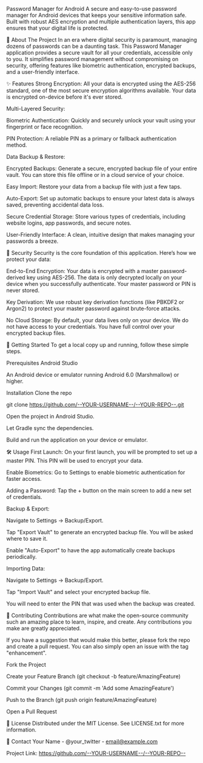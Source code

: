 Password Manager for Android
A secure and easy-to-use password manager for Android devices that keeps your sensitive information safe. Built with robust AES encryption and multiple authentication layers, this app ensures that your digital life is protected.

🌟 About The Project
In an era where digital security is paramount, managing dozens of passwords can be a daunting task. This Password Manager application provides a secure vault for all your credentials, accessible only to you. It simplifies password management without compromising on security, offering features like biometric authentication, encrypted backups, and a user-friendly interface.

✨ Features
Strong Encryption: All your data is encrypted using the AES-256 standard, one of the most secure encryption algorithms available. Your data is encrypted on-device before it's ever stored.

Multi-Layered Security:

Biometric Authentication: Quickly and securely unlock your vault using your fingerprint or face recognition.

PIN Protection: A reliable PIN as a primary or fallback authentication method.

Data Backup & Restore:

Encrypted Backups: Generate a secure, encrypted backup file of your entire vault. You can store this file offline or in a cloud service of your choice.

Easy Import: Restore your data from a backup file with just a few taps.

Auto-Export: Set up automatic backups to ensure your latest data is always saved, preventing accidental data loss.

Secure Credential Storage: Store various types of credentials, including website logins, app passwords, and secure notes.

User-Friendly Interface: A clean, intuitive design that makes managing your passwords a breeze.

🔐 Security
Security is the core foundation of this application. Here’s how we protect your data:

End-to-End Encryption: Your data is encrypted with a master password-derived key using AES-256. The data is only decrypted locally on your device when you successfully authenticate. Your master password or PIN is never stored.

Key Derivation: We use robust key derivation functions (like PBKDF2 or Argon2) to protect your master password against brute-force attacks.

No Cloud Storage: By default, your data lives only on your device. We do not have access to your credentials. You have full control over your encrypted backup files.

🚀 Getting Started
To get a local copy up and running, follow these simple steps.

Prerequisites
Android Studio

An Android device or emulator running Android 6.0 (Marshmallow) or higher.

Installation
Clone the repo

git clone https://github.com/--YOUR-USERNAME--/--YOUR-REPO--.git

Open the project in Android Studio.

Let Gradle sync the dependencies.

Build and run the application on your device or emulator.

🛠️ Usage
First Launch: On your first launch, you will be prompted to set up a master PIN. This PIN will be used to encrypt your data.

Enable Biometrics: Go to Settings to enable biometric authentication for faster access.

Adding a Password: Tap the + button on the main screen to add a new set of credentials.

Backup & Export:

Navigate to Settings -> Backup/Export.

Tap "Export Vault" to generate an encrypted backup file. You will be asked where to save it.

Enable "Auto-Export" to have the app automatically create backups periodically.

Importing Data:

Navigate to Settings -> Backup/Export.

Tap "Import Vault" and select your encrypted backup file.

You will need to enter the PIN that was used when the backup was created.

🤝 Contributing
Contributions are what make the open-source community such an amazing place to learn, inspire, and create. Any contributions you make are greatly appreciated.

If you have a suggestion that would make this better, please fork the repo and create a pull request. You can also simply open an issue with the tag "enhancement".

Fork the Project

Create your Feature Branch (git checkout -b feature/AmazingFeature)

Commit your Changes (git commit -m 'Add some AmazingFeature')

Push to the Branch (git push origin feature/AmazingFeature)

Open a Pull Request

📄 License
Distributed under the MIT License. See LICENSE.txt for more information.

📧 Contact
Your Name - @your_twitter - email@example.com

Project Link: https://github.com/--YOUR-USERNAME--/--YOUR-REPO--
